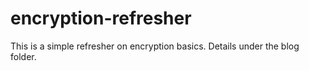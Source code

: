 # encryption-refresher

This is a simple refresher on encryption basics. Details under the blog folder.

